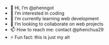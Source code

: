 - 👋 Hi, I’m @phenngot
- 👀 I’m interested in coding
- 🌱 I’m currently learning web development
- 💞️ I’m looking to collaborate on web projects
- 📫 How to reach me: contact @phenchua29
- ⚡ Fun fact: this is just my alt
